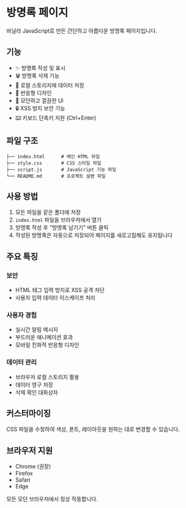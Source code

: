# 방명록 페이지

바닐라 JavaScript로 만든 간단하고 아름다운 방명록 페이지입니다.

## 기능

- ✨ 방명록 작성 및 표시
- 🗑️ 방명록 삭제 기능
- 💾 로컬 스토리지에 데이터 저장
- 📱 반응형 디자인
- 🎨 모던하고 깔끔한 UI
- 🔒 XSS 방지 보안 기능
- ⌨️ 키보드 단축키 지원 (Ctrl+Enter)

## 파일 구조

```
├── index.html      # 메인 HTML 파일
├── style.css       # CSS 스타일 파일
├── script.js       # JavaScript 기능 파일
└── README.md       # 프로젝트 설명 파일
```

## 사용 방법

1. 모든 파일을 같은 폴더에 저장
2. `index.html` 파일을 브라우저에서 열기
3. 방명록 작성 후 "방명록 남기기" 버튼 클릭
4. 작성된 방명록은 자동으로 저장되어 페이지를 새로고침해도 유지됩니다

## 주요 특징

### 보안
- HTML 태그 입력 방지로 XSS 공격 차단
- 사용자 입력 데이터 이스케이프 처리

### 사용자 경험
- 실시간 알림 메시지
- 부드러운 애니메이션 효과
- 모바일 친화적 반응형 디자인

### 데이터 관리
- 브라우저 로컬 스토리지 활용
- 데이터 영구 저장
- 삭제 확인 대화상자

## 커스터마이징

CSS 파일을 수정하여 색상, 폰트, 레이아웃을 원하는 대로 변경할 수 있습니다.

## 브라우저 지원

- Chrome (권장)
- Firefox
- Safari
- Edge

모든 모던 브라우저에서 정상 작동합니다.
